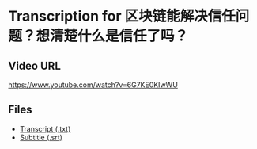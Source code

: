 # Transcription for 区块链能解决信任问题？想清楚什么是信任了吗？
## Video URL
https://www.youtube.com/watch?v=6G7KE0KIwWU
 
## Files
- [Transcript (.txt)](./transcript.txt)
- [Subtitle (.srt)](./transcript.srt)
